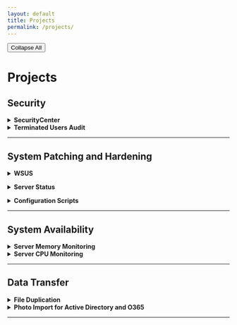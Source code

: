 ```yaml
---
layout: default
title: Projects
permalink: /projects/
---
```



<!--
<details><summary>Gist</summary><p>
{% gist 52734cd74f56ea2a821e64db793d797c %}
</p></details>
-->

<button id="collapse-all" class="collapse_all">Collapse All</button>

# Projects

## Security
<details><summary><b>SecurityCenter</b></summary>
<details><summary><a href="https://github.com/SteveMcGrath/pySecurityCenter/tree/master/examples/sc5/ticket_notifications">Ticket Notifications</a></summary>
<p>Two Python scripts to add email notifications to SecurityCenter's ticketing system. The first is a Python script that identifies any newly assigned tickets in SecurityCenter and sends and email to the assignees. The second is a Python script that sends out reminder emails to the assignees of any ticket that remains open for a specified period of time. Both of these scripts build upon the <a href="https://github.com/SteveMcGrath/pySecurityCenter">pySecurityCenter</a>  module written by SteveMcGrath, and were both merged with the project as examples.</p>
</details>
</details>
<details><summary><b>Terminated Users Audit</b></summary>
<details class="indent"><summary>Active Directory</summary>
A PowerShell script that combines data from the HRMS, IT Ticketing System, and Active Directory to identify accounts that have not been deactivated after termination.
</details>
<details class="indent"><summary>Office 365 Licenses</summary>
A PowerShell script that identifies Office 365 licenses that were not revoked from terminated employees. When I introduced this particular script, it saved the organization about $1,400/month in the amount of licenses that were able to be recycled.
</details>
</details>

<hr/>

## System Patching and Hardening
<p>
<details><summary><b>WSUS</b></summary>
<details class="indent"><summary>WSUS Initial Server Configuration</summary>
A PowerShell script to bootstrap the initial configuration of a downstream replica WSUS server. The script adds the appropriate Windows Features to the server, moves the server to the appropriate OU in AD, formats an additional drive for WSUS content, installs SQL Server Management Studio, runs postinstall, configures the upstream WSUS server and synchronization times, downloads and installs any needed Windows Updates.
</details>
<details class="indent"><summary>WSUS Restart PendingReboot Clients</summary>
A PowerShell script that queries all WSUS clients that have a pending reboot, and triggers a remote reboot of each of them. Typically restarts are controlled through Group Policy, but this method gives the user more control over when the computer reboots. If a computer has a pending reboot, then the user can postpone it indefinitely until this script catches it (it's best to have this script run very early in the morning, like 4 a.m.). The alternative was that eventually the computer would do a force reboot after the user postpones it enough times.
</details>
</details>
</p>
<p>
<details><summary><b>Server Status</b></summary>
A PowerShell script that pings, checks the uptime, and displays any pending Windows Updates in a single HTML file.
</details>
</p>
<p>
<details><summary><b>Configuration Scripts</b></summary>
<details class="indent"><summary>CVE-2017-8529</summary>
A PowerShell script to modify a registry setting to protect the system from CVE-2017-8529.
</details>
</details>
</p>
<hr/>

## System Availability
<details><summary><b>Server Memory Monitoring</b></summary>
A PowerShell script that remotely checks performance counters over a period of time with a specified sampling interval. All data is collected in a SQLite database for later analysis. In this particular instance, if the current memory utilization exceeds a threshold, and it is not during business hours, the script will also trigger a forced reboot.
</details>
<details><summary><b>Server CPU Monitoring</b></summary>
A PowerShell script that remotely checks performance counters over a period of time with a specified sampling interval. All data is collected in a SQLite database for later analysis. This particular case was intended for monitoring systems prior to an update that was reported to cause CPU spikes. This allowed us to monitor the performance priot to the update and after the update to see if our systems were affected by this bug.
</details>

<hr/>

## Data Transfer
<details><summary><b>File Duplication</b></summary>
<p>A set of scripts to ensure that any file present in one directory is also present in a second directory. One is a PowerShell wrapper around Robocopy, the other is a script that independently monitors the two directories to ensure that no files that are expected in the destination directory are missing. If files are missing after a certain period of time, the initial Robocopy wrapper script is restarted.</p>
<p>This particular script came about as a last-minute solution to an integration hurdle for a new device in the organization. The on-site consultants were unable to develop a solution for this problem, but with my help this enabled the integration to continue. Due to the importance of this process, I added additional checks to also monitor all scheduled tasks, and if any are not in the running state, then it automatically restarts the task and then notifies me of the actions taken.</p>
</details>
<details><summary><b>Photo Import for Active Directory and O365</b></summary>
A PowerShell script that identifies any active employees in Active Directory that do not have a value set for the thumbnailPhoto property. For those identified accounts, it then pulls their badge photo from the badging system so that the thumbnailPhoto can be populated with it. Prior to updating the property in Active Directory, the script dynamically adjusts the size of the photo so that it fits within the file size restrictions for a thumbnailPhoto in Active Directory.
</details>

<hr/>

